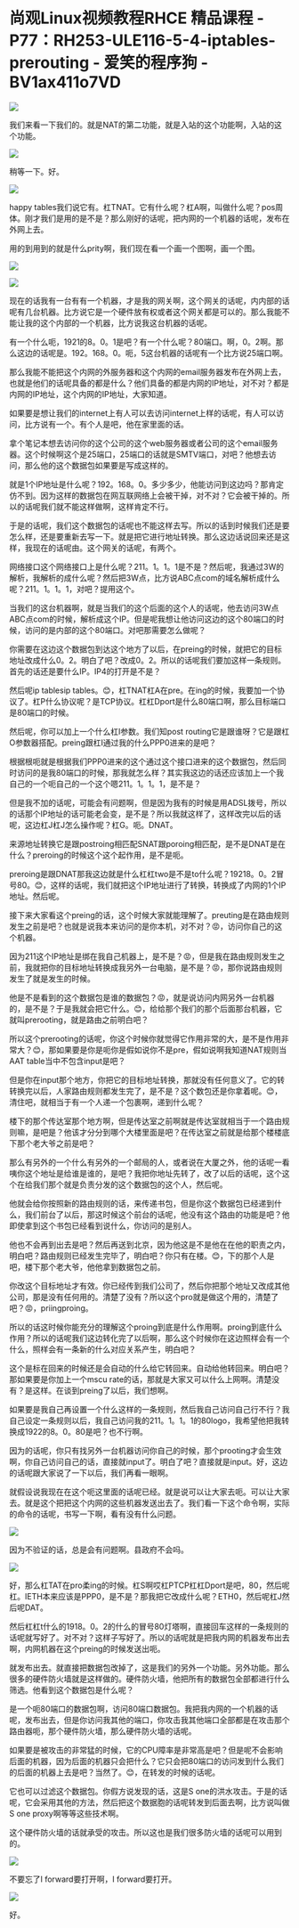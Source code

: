# 尚观Linux视频教程RHCE 精品课程 - P77：RH253-ULE116-5-4-iptables-prerouting - 爱笑的程序狗 - BV1ax411o7VD

![](img/b391ad718a719efc2db68677eabfda74_0.png)

我们来看一下我们的。就是NAT的第二功能，就是入站的这个功能啊，入站的这个功能。

![](img/b391ad718a719efc2db68677eabfda74_2.png)

稍等一下。好。

![](img/b391ad718a719efc2db68677eabfda74_4.png)

happy tables我们说它有。杠TNAT。它有什么呢？杠A啊，叫做什么呢？pos周体。刚才我们是用的是不是？那么刚好的话呢，把内网的一个机器的话呢，发布在外网上去。

用的到用到的就是什么prity啊，我们现在看一个画一个图啊，画一个图。

![](img/b391ad718a719efc2db68677eabfda74_6.png)

![](img/b391ad718a719efc2db68677eabfda74_7.png)

现在的话我有一台有有一个机器，才是我的网关啊，这个网关的话呢，内内部的话呢有几台机器。比方说它是一个硬件放有权或者这个网关都是可以的。那么我能不能让我的这个内部的一个机器，比方说我这台机器的话呢。

有一个什么呃，1921的8。0。1是吧？有一个什么呢？80端口。啊，0。2啊。那么这边的话呢是。192。168。0。呃，5这台机器的话呢有一个比方说25端口啊。

那么我能不能把这个内网的外服务器和这个内网的email服务器发布在外网上去，也就是他们的话呢具备的都是什么？他们具备的都是内网的IP地址，对不对？都是内网的IP地址，这个内网的IP地址，大家知道。

如果要是想让我们的internet上有人可以去访问internet上样的话呢，有人可以访问，比方说有一个。有个人是吧，他在家里面的话。

拿个笔记本想去访问你的这个公司的这个web服务器或者公司的这个email服务器。这个时候啊这个是25端口，25端口的话就是SMTV端口，对吧？他想去访问，那么他的这个数据包如果要是写成这样的。

就是1个IP地址是什么呢？192。168。0。多少多少，他能访问到这边吗？那肯定仿不到。因为这样的数据包在网互联网络上会被干掉，对不对？它会被干掉的。所以的话呢我们就不能这样做啊，这样肯定不行。

于是的话呢，我们这个数据包的话呢也不能这样去写。所以的话到时候我们还是要怎么样，还是要重新去写一下。就是把它进行地址转换。那么这边话说回来还是这样，我现在的话呢由。这个网关的话呢，有两个。

网络接口这个网络接口上是什么呢？211。1。1。1是不是？然后呢，我通过3W的解析，我解析的成什么呢？然后把3W点，比方说ABC点com的域名解析成什么呢？211。1。1。1，对吧？提用这个。

当我们的这台机器啊，就是当我们的这个后面的这个人的话呢，他去访问3W点ABC点com的时候，解析成这个IP。但是呢我想让他访问这边的这个80端口的时候，访问的是内部的这个80端口。对吧那需要怎么做呢？

你需要在这边这个数据包到达这个地方了以后，在preing的时候，就把它的目标地址改成什么0。2。明白了吧？改成0。2。所以的话呢我们要加这样一条规则。首先的话还是要什么IP。IP4的打开是不是？

然后呢ip tablesip tables。😊，杠TNAT杠A在pre。在ing的时候，我要加一个协议了。杠P什么协议呢？是TCP协议。杠杠Dport是什么80端口啊，那么目标端口是80端口的时候。

然后呢，你可以加上一个什么杠I参数。我们知post routing它是跟谁呀？它是跟杠O参数器搭配。preing跟杠I通过我的什么PPP0进来的是吧？

根据根呃就是根据我们PPP0进来的这个通过这个接口进来的这个数据包，然后同时访问的是我80端口的时候，那我就怎么样？其实我这边的话还应该加上一个我自己的一个呃自己的一个这个嗯211。1。1。1，是不是？

但是我不加的话呢，可能会有问题啊，但是因为我有的时候是用ADSL拨号，所以的话那个IP地址的话可能老会变，是不是？所以我就这样了，这样改完以后的话呢，这边杠J杠J怎么操作呢？杠G。呃。DNAT。

来源地址转换它是跟postroing相匹配SNAT跟poroing相匹配，是不是DNAT是在什么？preroing的时候这个这个起作用，是不是呃。

preroing是跟DNAT那我这边就是什么杠杠two是不是to什么呢？19218。0。2冒号80。😊，这样的话呢，我们就把这个IP地址进行了转换，转换成了内网的1个IP地址。然后呢。

接下来大家看这个preing的话，这个时候大家就能理解了。preuting是在路由规则发生之前是吧？也就是说我本来访问的是你本机，对不对？😡，访问你自己的这个机器。

因为211这个IP地址是绑在我自己机器上，是不是？😡，但是我在路由规则发生之前，我就把你的目标地址转换成我另外一台电脑，是不是？😡，那你说路由规则发生了就是发生的时候。

他是不是看到的这个数据包是谁的数据包？😡，就是说访问内网另外一台机器的，是不是？于是我就会把它什么。😊，给给那个我们的那个后面那台机器，它就叫prerooting，就是路由之前明白吧？

所以这个prerooting的话呢，你这个时候你就觉得它作用非常的大，是不是作用非常大？😊，那如果要是你是呃你是假如说你不是pre，假如说啊我知道NAT规则当AAT table当中不包含input是吧？

但是你在input那个地方，你把它的目标地址转换，那就没有任何意义了。它的转转换完以后，人家路由规则都发生完了，是不是？这个数包还是你拿着呢。😊，清住吧，就相当于有一个人递一个包裹啊，递到什么呢？

楼下的那个传达室那个地方啊，但是传达室之前啊就是传达室就相当于一个路由规则嘛，是吧是？他该才分分到哪个大楼里面是吧？在传达室之前就是给那个楼楼底下那个老大爷之前是吧？

那么有另外的一个什么有另外的一个邮局的人，或者说在大厦之外，他的话呢一看咦你这个地址是给谁是谁的，是吧？我把你地址先转了，改了以后的话呢，这个这个在给我们那个就是负责分发的这个数据包的这个人，然后呢。

他就会给你按照新的路由规则的话，来传递书包，但是你这个数据包已经递到什么，我们前台了以后，那这时候这个前台的话呢，他没有这个路由的功能是吧？他即使拿到这个书包已经看到说什么，你访问的是别人。

他也不会再到出去是吧？然后再送到北京，因为他这是不是他在在他的职责之内，明白吧？路由规则已经发生完毕了，明白吧？你只有在楼。😊，下的那个人是吧，楼下那个老大爷，他他拿到数据包之前。

你改这个目标地址才有效。你已经传到我们公司了，然后你把那个地址又改成其他公司，那是没有任何用的。清楚了没有？所以这个pro就是做这个用的，清楚了吧？😡，priingproing。

所以的话这时候你能充分的理解这个proing到底是什么作用啊。proing到底什么作用？所以的话呢我们这边转化完了以后啊，那么这个时候你在这边照样会有一个什么，照样会有一条新的什么对应关系产生，明白吧？

这个是标在回来的时候还是会自动的什么给它转回来。自动给他转回来。明白吧？那如果要是你加上一个mscu rate的话，那就是大家又可以什么上网啊。清楚没有？是这样。在谈到preing了以后，我们想啊。

如果要是我自己再设置一个什么这样的一条规则，然后我自己访问自己行不行？我自己设定一条规则以后，我自己访问我的211。1。1。1的80logo，我希望他把我转换成1922的8。0。80是吧？也不行啊。

因为的话呢，你只有找另外一台机器访问你自己的时候，那个prooting才会生效啊，你自己访问自己的话，直接就input了。明白了吧？直接就是input。好，这边的话呢跟大家说了一下以后，我们再看一眼啊。

就假设说我现在在这个呃这里面的话呢已经。就是说可以让大家去呃。可以让大家去。就是这个把把这个内网的这些机器发送出去了。我们看一下这个命令啊，实际的命令的话呢，书写一下啊，看有没有什么问题。



![](img/b391ad718a719efc2db68677eabfda74_9.png)

因为不验证的话，总是会有问题啊。县政府不会吗。

![](img/b391ad718a719efc2db68677eabfda74_11.png)

好，那么杠TAT在pro柔ing的时候。杠S啊哎杠PTCP杠杠Dport是吧，80，然后呢杠。IETH本来应该是PPP0，是不是？那我把它改成什么呢？ETH0，然后呢杠J然后呢DAT。

然后杠杠t什么的1918。0。2的什么的冒号80灯塔啊，直接回车这样的一条规则的话呢就写好了。对不对？这样子写好了。所以的话呢就是把我内网的机器发布出去啊，内网机器在这个preing的时候发送出呃。

就发布出去。就直接把数据包改掉了，这是我们的另外一个功能。另外功能。那么很多的硬件防火墙就是这样做的。硬件防火墙，他把所有的数据包全部都进行什么筛选。他看到这个数据包是什么呢？

是一个呃80端口的数据包啊，访问80端口数据包。我把我内网的一个机器的话呢，发布出去，但是你访问我其他的端口，你攻击我其他端口全部都是在攻击那个路由器呃，那个硬件防火墙，那么硬件防火墙的话呢。

如果要是被攻击的非常猛的时候，它的CPU障率是非常高是吧？但是呢不会影响后面的机器，因为后面的机器只会把什么？它只会把80端口的访问发到什么我们的后面的机器上去是吧？当然了。😊，在转发的时候的话呢。

它也可以过滤这个数据包。你假方说发现的话，这是S one的洪水攻击。于是的话呢，它会采用其他的方法，然后把这个数据胞的话呢转发到后面去啊，比方说叫做S one proxy啊等等这些技术啊。

这个硬件防火墙的话就承受的攻击。所以这也是我们很多防火墙的话呢可以用到的。

![](img/b391ad718a719efc2db68677eabfda74_13.png)

不要忘了I forward要打开啊，I forward要打开。

![](img/b391ad718a719efc2db68677eabfda74_15.png)

好。